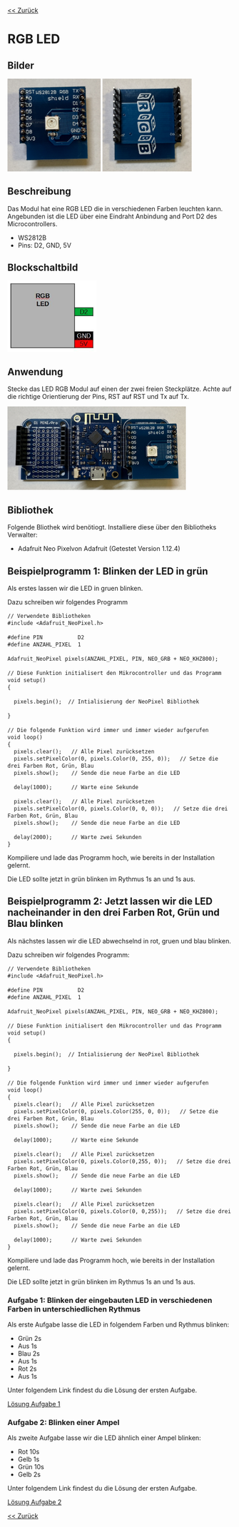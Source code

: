 [<< Zurück](../README.md)

# RGB LED

## Bilder

<img src="Bilder/RGB_LED_vorne.JPEG" alt="drawing" width="209"/>
<img src="Bilder/RGB_LED_hinten.JPEG" alt="drawing" width="200"/>

## Beschreibung

Das Modul hat eine RGB LED die in verschiedenen Farben leuchten kann. Angebunden ist die LED über eine Eindraht Anbindung and Port D2 des Microcontrollers.

- WS2812B
- Pins: D2, GND, 5V

## Blockschaltbild

<img src="Bilder/pins.jpg" alt="drawing" width="200"/>

## Anwendung

Stecke das LED RGB Modul auf einen der zwei freien Steckplätze. Achte auf die richtige Orientierung der Pins, RST auf RST und Tx auf Tx.

<img src="Bilder/D1_Mini_RGB_LED_gesteckt.JPEG" alt="drawing" width="400"/>


## Bibliothek

Folgende Bliothek wird benötiogt. Installiere diese über den Bibliotheks Verwalter:

- Adafruit Neo Pixelvon Adafruit (Getestet Version 1.12.4)

## Beispielprogramm 1: Blinken der LED in grün

Als erstes lassen wir die LED in gruen blinken.

Dazu schreiben wir folgendes Programm

```
// Verwendete Bibliotheken
#include <Adafruit_NeoPixel.h>

#define PIN           D2
#define ANZAHL_PIXEL  1

Adafruit_NeoPixel pixels(ANZAHL_PIXEL, PIN, NEO_GRB + NEO_KHZ800);

// Diese Funktion initialisert den Mikrocontroller und das Programm
void setup()
{

  pixels.begin();  // Intialisierung der NeoPixel Bibliothek

}

// Die folgende Funktion wird immer und immer wieder aufgerufen
void loop() 
{
  pixels.clear();   // Alle Pixel zurücksetzen
  pixels.setPixelColor(0, pixels.Color(0, 255, 0));   // Setze die drei Farben Rot, Grün, Blau
  pixels.show();    // Sende die neue Farbe an die LED

  delay(1000);      // Warte eine Sekunde

  pixels.clear();   // Alle Pixel zurücksetzen
  pixels.setPixelColor(0, pixels.Color(0, 0, 0));   // Setze die drei Farben Rot, Grün, Blau
  pixels.show();    // Sende die neue Farbe an die LED

  delay(2000);      // Warte zwei Sekunden
}
```
Kompiliere und lade das Programm hoch, wie bereits in der Installation gelernt.

Die LED sollte jetzt in grün blinken im Rythmus 1s an und 1s aus.

## Beispielprogramm 2: Jetzt lassen wir die LED nacheinander in den drei Farben Rot, Grün und Blau blinken

Als nächstes lassen wir die LED abwechselnd in rot, gruen und blau blinken.

Dazu schreiben wir folgendes Programm:

```
// Verwendete Bibliotheken
#include <Adafruit_NeoPixel.h>

#define PIN           D2
#define ANZAHL_PIXEL  1

Adafruit_NeoPixel pixels(ANZAHL_PIXEL, PIN, NEO_GRB + NEO_KHZ800);

// Diese Funktion initialisert den Mikrocontroller und das Programm
void setup()
{

  pixels.begin();  // Intialisierung der NeoPixel Bibliothek

}

// Die folgende Funktion wird immer und immer wieder aufgerufen
void loop() 
{
  pixels.clear();   // Alle Pixel zurücksetzen
  pixels.setPixelColor(0, pixels.Color(255, 0, 0));   // Setze die drei Farben Rot, Grün, Blau
  pixels.show();    // Sende die neue Farbe an die LED

  delay(1000);      // Warte eine Sekunde

  pixels.clear();   // Alle Pixel zurücksetzen
  pixels.setPixelColor(0, pixels.Color(0,255, 0));   // Setze die drei Farben Rot, Grün, Blau
  pixels.show();    // Sende die neue Farbe an die LED

  delay(1000);      // Warte zwei Sekunden

  pixels.clear();   // Alle Pixel zurücksetzen
  pixels.setPixelColor(0, pixels.Color(0, 0,255));   // Setze die drei Farben Rot, Grün, Blau
  pixels.show();    // Sende die neue Farbe an die LED

  delay(1000);      // Warte zwei Sekunden
}
```
Kompiliere und lade das Programm hoch, wie bereits in der Installation gelernt.

Die LED sollte jetzt in grün blinken im Rythmus 1s an und 1s aus.

### Aufgabe 1: Blinken der eingebauten LED in verschiedenen Farben in unterschiedlichen Rythmus

Als erste Aufgabe lasse die LED in folgendem Farben und Rythmus blinken:

- Grün 2s
- Aus 1s
- Blau 2s
- Aus 1s
- Rot 2s
- Aus 1s

Unter folgendem Link findest du die Lösung der ersten Aufgabe.

[Lösung Aufgabe 1](loesung_1.md)

### Aufgabe 2: Blinken einer Ampel

Als zweite Aufgabe lasse wir die LED ähnlich einer Ampel blinken:

- Rot 10s
- Gelb 1s
- Grün 10s
- Gelb 2s

Unter folgendem Link findest du die Lösung der ersten Aufgabe.

[Lösung Aufgabe 2](loesung_2.md)

[<< Zurück](../README.md) 